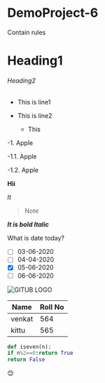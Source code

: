 # DemoProject-6
Contain rules
 # Heading1
 ###### Heading2
 
 - This is line1
 
 - This is line2
   - This

-1. Apple

  
  -1.1. Apple
  
  
  -1.2. Apple
  

 **Hii**
 
 *It*
 
 > Note
 
 ***It is bold Italic***
 
 What is date today?
 
  - [ ] 03-06-2020
  - [ ] 04-04-2020
  - [x] 05-06-2020
  - [ ] 06-06-2020
  
  ![GITUB LOGO](https://github.githubassets.com/images/modules/open_graph/github-mark.png)
  
  |Name|Roll No|
  |----|-------|
  |venkat|564|
  |kittu|565|
  
  ```python
  def iseven(n):
  if n%2==0:return True
  return False
  ```
  :blush:
